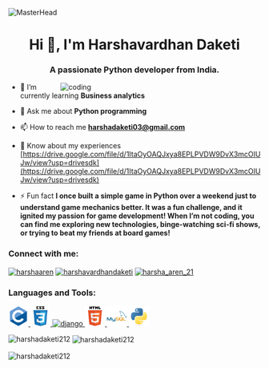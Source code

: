 ![MasterHead](https://user-images.githubusercontent.com/90236635/232446433-d5540fa2-fe28-4bb8-b929-cdb51fe61336.gif)
<h1 align="center">Hi 👋, I'm Harshavardhan Daketi</h1>
<h3 align="center">A passionate Python developer from India.</h3>
<img align="right" alt="coding" width="400" src="https://camo.githubusercontent.com/4d9f5ecceb711eec6e2018f38a5677dc657c9738d4a65ba3b928c41c0a45b439/68747470733a2f2f6d69726f2e6d656469756d2e636f6d2f6d61782f313336302f302a37513379765349765f7430696f4a2d5a2e676966">


- 🌱 I’m currently learning **Business analytics**

- 💬 Ask me about **Python programming**

- 📫 How to reach me **harshadaketi03@gmail.com**

- 📄 Know about my experiences [https://drive.google.com/file/d/1ItaOyOAQJxya8EPLPVDW9DvX3mcOIUJw/view?usp=drivesdk](https://drive.google.com/file/d/1ItaOyOAQJxya8EPLPVDW9DvX3mcOIUJw/view?usp=drivesdk)

- ⚡ Fun fact **I once built a simple game in Python over a weekend just to understand game mechanics better. It was a fun challenge, and it ignited my passion for game development! When I’m not coding, you can find me exploring new technologies, binge-watching sci-fi shows, or trying to beat my friends at board games!**

<h3 align="left">Connect with me:</h3>
<p align="left">
<a href="https://twitter.com/harshaaren" target="blank"><img align="center" src="https://raw.githubusercontent.com/rahuldkjain/github-profile-readme-generator/master/src/images/icons/Social/twitter.svg" alt="harshaaren" height="30" width="40" /></a>
<a href="https://linkedin.com/in/harshavardhandaketi" target="blank"><img align="center" src="https://raw.githubusercontent.com/rahuldkjain/github-profile-readme-generator/master/src/images/icons/Social/linked-in-alt.svg" alt="harshavardhandaketi" height="30" width="40" /></a>
<a href="https://instagram.com/harsha_aren_21" target="blank"><img align="center" src="https://raw.githubusercontent.com/rahuldkjain/github-profile-readme-generator/master/src/images/icons/Social/instagram.svg" alt="harsha_aren_21" height="30" width="40" /></a>
</p>

<h3 align="left">Languages and Tools:</h3>
<p align="left"> <a href="https://www.cprogramming.com/" target="_blank" rel="noreferrer"> <img src="https://raw.githubusercontent.com/devicons/devicon/master/icons/c/c-original.svg" alt="c" width="40" height="40"/> </a> <a href="https://www.w3schools.com/css/" target="_blank" rel="noreferrer"> <img src="https://raw.githubusercontent.com/devicons/devicon/master/icons/css3/css3-original-wordmark.svg" alt="css3" width="40" height="40"/> </a> <a href="https://www.djangoproject.com/" target="_blank" rel="noreferrer"> <img src="https://cdn.worldvectorlogo.com/logos/django.svg" alt="django" width="40" height="40"/> </a> <a href="https://www.w3.org/html/" target="_blank" rel="noreferrer"> <img src="https://raw.githubusercontent.com/devicons/devicon/master/icons/html5/html5-original-wordmark.svg" alt="html5" width="40" height="40"/> </a> <a href="https://www.mysql.com/" target="_blank" rel="noreferrer"> <img src="https://raw.githubusercontent.com/devicons/devicon/master/icons/mysql/mysql-original-wordmark.svg" alt="mysql" width="40" height="40"/> </a> <a href="https://www.python.org" target="_blank" rel="noreferrer"> <img src="https://raw.githubusercontent.com/devicons/devicon/master/icons/python/python-original.svg" alt="python" width="40" height="40"/> </a> </p>

<p><img align="left" src="https://github-readme-stats.vercel.app/api/top-langs?username=harshadaketi212&show_icons=true&locale=en&layout=compact" alt="harshadaketi212" /></p>

<p>&nbsp;<img align="center" src="https://github-readme-stats.vercel.app/api?username=harshadaketi212&show_icons=true&locale=en" alt="harshadaketi212" /></p>

<p><img align="center" src="https://github-readme-streak-stats.herokuapp.com/?user=harshadaketi212&" alt="harshadaketi212" /></p>

